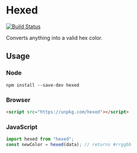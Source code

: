 # Hexed
[![Build Status](https://travis-ci.org/Rayraegah/hexed.svg?branch=master)](https://travis-ci.org/Rayraegah/hexed)

Converts anything into a valid hex color.

## Usage

### Node
```shell
npm install --save-dev hexed
```

### Browser
```html
<script src="https://unpkg.com/hexed"></script>
```

### JavaScript
```javascript
import hexed from "hexed";
const newColor = hexed(data); // returns #rrggbb
```
